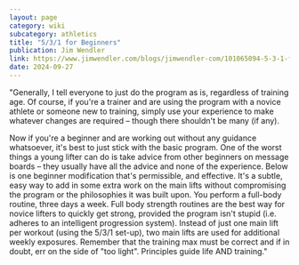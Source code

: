 ```yaml
---
layout: page
category: wiki
subcategory: athletics
title: "5/3/1 for Beginners"
publication: Jim Wendler
link: https://www.jimwendler.com/blogs/jimwendler-com/101065094-5-3-1-for-a-beginner
date: 2024-09-27
---
```


"Generally, I tell everyone to just do the program as is, regardless of training age. Of course, if you're a trainer and are using the program with a novice athlete or someone new to training, simply use your experience to make whatever changes are required – though there shouldn't be many (if any).

Now if you're a beginner and are working out without any guidance whatsoever, it's best to just stick with the basic program. One of the worst things a young lifter can do is take advice from other beginners on message boards –  they usually have all the advice and none of the experience. Below is one beginner modification that's permissible, and effective.  It's a subtle, easy way to add in some extra work on the main lifts without  compromising the program or the philosophies it was built upon. You perform a full-body routine, three days a week. Full body strength routines are the best way for novice lifters to quickly get strong, provided the program isn't stupid (i.e. adheres to an intelligent progression system). Instead of just one main lift per workout (using the 5/3/1 set-up), two main lifts are used for additional weekly exposures. Remember that the training max must be correct and if in doubt, err on the side of "too light". Principles guide life AND training."
